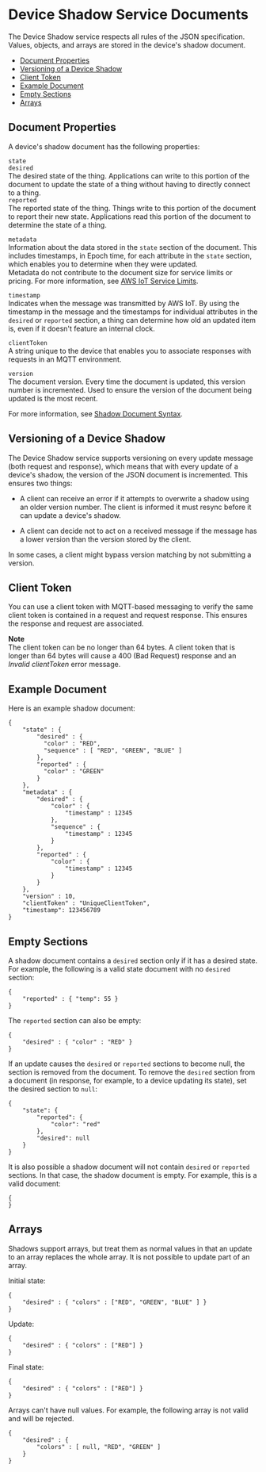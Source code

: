 # Device Shadow Service Documents<a name="device-shadow-document"></a>

The Device Shadow service respects all rules of the JSON specification\. Values, objects, and arrays are stored in the device's shadow document\.


+ [Document Properties](#document-structure)
+ [Versioning of a Device Shadow](#versioning)
+ [Client Token](#client-token)
+ [Example Document](#device-shadow-example)
+ [Empty Sections](#device-shadow-empty-fields)
+ [Arrays](#device-shadow-arrays)

## Document Properties<a name="document-structure"></a>

A device's shadow document has the following properties:

`state`    
`desired`  
The desired state of the thing\. Applications can write to this portion of the document to update the state of a thing without having to directly connect to a thing\.  
`reported`  
The reported state of the thing\. Things write to this portion of the document to report their new state\. Applications read this portion of the document to determine the state of a thing\.

`metadata`  
Information about the data stored in the `state` section of the document\. This includes timestamps, in Epoch time, for each attribute in the `state` section, which enables you to determine when they were updated\.  
Metadata do not contribute to the document size for service limits or pricing\. For more information, see [AWS IoT Service Limits](http://alpha-docs-aws.amazon.com/general/latest/gr/aws_service_limits.html#limits_iot)\.

`timestamp`  
Indicates when the message was transmitted by AWS IoT\. By using the timestamp in the message and the timestamps for individual attributes in the `desired` or `reported` section, a thing can determine how old an updated item is, even if it doesn't feature an internal clock\.

`clientToken`  
A string unique to the device that enables you to associate responses with requests in an MQTT environment\.

`version`  
The document version\. Every time the document is updated, this version number is incremented\. Used to ensure the version of the document being updated is the most recent\.

For more information, see [Shadow Document Syntax](device-shadow-document-syntax.md)\.

## Versioning of a Device Shadow<a name="versioning"></a>

The Device Shadow service supports versioning on every update message \(both request and response\), which means that with every update of a device's shadow, the version of the JSON document is incremented\. This ensures two things:

+ A client can receive an error if it attempts to overwrite a shadow using an older version number\. The client is informed it must resync before it can update a device's shadow\.

+ A client can decide not to act on a received message if the message has a lower version than the version stored by the client\. 

In some cases, a client might bypass version matching by not submitting a version\.

## Client Token<a name="client-token"></a>

You can use a client token with MQTT\-based messaging to verify the same client token is contained in a request and request response\. This ensures the response and request are associated\.

**Note**  
The client token can be no longer than 64 bytes\. A client token that is longer than 64 bytes will cause a 400 \(Bad Request\) response and an *Invalid clientToken* error message\.

## Example Document<a name="device-shadow-example"></a>

Here is an example shadow document:

```
{
    "state" : {
        "desired" : {
          "color" : "RED",
          "sequence" : [ "RED", "GREEN", "BLUE" ]
        },
        "reported" : {
          "color" : "GREEN"
        }
    },
    "metadata" : {
        "desired" : {
            "color" : {
                "timestamp" : 12345
            },
            "sequence" : {
                "timestamp" : 12345
            }
        },
        "reported" : {
            "color" : {
                "timestamp" : 12345
            }
        }
    },
    "version" : 10,
    "clientToken" : "UniqueClientToken",
    "timestamp": 123456789
}
```

## Empty Sections<a name="device-shadow-empty-fields"></a>

A shadow document contains a `desired` section only if it has a desired state\. For example, the following is a valid state document with no `desired` section:

```
{
    "reported" : { "temp": 55 }
}
```

The `reported` section can also be empty:

```
{
    "desired" : { "color" : "RED" }
}
```

If an update causes the `desired` or `reported` sections to become null, the section is removed from the document\. To remove the `desired` section from a document \(in response, for example, to a device updating its state\), set the desired section to `null`: 

```
{ 
    "state": {
        "reported": {
            "color": "red" 
        }, 
        "desired": null 
    } 
}
```

It is also possible a shadow document will not contain `desired` or `reported` sections\. In that case, the shadow document is empty\. For example, this is a valid document:

```
{
}
```

## Arrays<a name="device-shadow-arrays"></a>

Shadows support arrays, but treat them as normal values in that an update to an array replaces the whole array\. It is not possible to update part of an array\.

Initial state:

```
{
    "desired" : { "colors" : ["RED", "GREEN", "BLUE" ] }
}
```

Update:

```
{
    "desired" : { "colors" : ["RED"] }
}
```

Final state:

```
{
    "desired" : { "colors" : ["RED"] }
}
```

Arrays can't have null values\. For example, the following array is not valid and will be rejected\.

```
{
    "desired" : { 
        "colors" : [ null, "RED", "GREEN" ]
    }
}
```